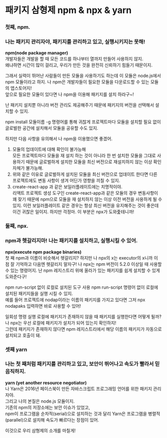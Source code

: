 # 패키지 삼형제 npm & npx & yarn

### 첫째, npm.
### 나는 패키지 관리자야, 패키지를 관리하고 있고, 실행시키지는 못해!

**npm(node package manager)**  
개발자들은 개발을 할 때 모든 코드를 하나부터 열까지 만들어 사용하지 않지.  
왜냐하면 시간이 많이 걸리고, 우리가 만든 것을 완전히 신뢰하기 힘들기 때문이지.

그래서 실력이 뛰어난 사람들이 만든 모듈을 사용하기도 하는데 이 모듈은 node.js에서 npm 모듈이라고 하지.
나 npm은 개발자들이 필요한 모듈을 다운로드할 수 있는 모듈의 앱스토어지!  
앞으로 필요한 모듈이 있다면 나 npm을 이용해 패키지를 설치 하라구~!

난 패키지 설치뿐 아니라 버전 관리도 제공해주기 때문에 패키지의 버전을 선택해서 설치할 수 있지.

npm install 모듈이름 -g 명령어를 통해 귀찮게 프로젝트마다 모듈을 설치할 필요 없이 글로벌한 공간에 설치해서 모듈을 공유할 수도 있지.

하지만 다음 사항을 유의해서 나 npm을 이용했으면 좋겠어.

1. 모듈의 업데이트에 대해 확인이 불가능해  
   모든 프로젝트마다 모듈을 재 설치 하는 것이 아니라 한 번 설치한 모듈을 그대로 사용하기 때문에 글로벌하게 설치한 모듈을 최신 버전으로 재설치하지 않는 이상 확인 자체가 불가능해.
2. 위와 같은 이유로 글로벌하게 설치된 모듈을 최신 버전으로 업데이트 한다면 다른 프로젝트에도 변동 사항이 생겨 어딘가 영향을 끼칠 수 있지.
3. create-react-app 과 같은 보일러플레이트에는 치명적이야.  
   리액트 프로젝트 생성 도구인 create-react-app과 같은 모듈의 경우 변동사항이 꽤 잦기 때문에 npm으로 모듈을 재 설치하지 않는 이상 이전 버전을 사용하게 될 수 있지. 이런 보일러플레이트 같은 경우는 항상 최신 버전을 유지해주는 것이 좋은데 이건 귀찮은 일이지. 하지만 걱정마. 이 부분은 npx가 도와줉테니까!
   
### 둘째, npx.
### npm과 헷갈리지마! 나는 패키지를 설치하고, 실행시킬 수 있어.

**npx(execute npm package binaries)**  
첫 째 npm과 이름이 비슷해서 헷갈리지?
하지만 나 npx의 x는 executor의 x니까 이 점 잘 기억하고 다음엔 헷갈리지 말자구!
나 npx는 npm 버전이 5.2.0 이상일 때 사용할 수 있는 명령어지.
난 npm 레지스트리 위에 올라가 있는 패키지를 쉽게 설치할 수 있게 도와준다구!

npm run-script 없이 로컬로 설치된 도구 사용
npm run-script 명령어 없이 로컬에 설치된 패키지들을 실행 시킬 수 있지.  
예를 들어 프로젝트에 nodap이라는 이름의 패키지를 가지고 있다면 그저 npx nodapaks 입력하면 바로 사용할 수 있어!  

일회성 명령 실행
로컬에 패키지가 존재하지 않을 때 패키지를 실행한다면 어떻게 될까?
나 npx는 우선 로컬에 패키지가 설치가 되어 있는지 확인하지!  
그런데 패키지가 존재하지 않다면 npm 레지스트리에서 해당 이름의 패키지가 자동으로 설치되고 호출이 돼.  


### 셋째 yarn
### 나는 첫 째처럼 패키지를 관리하고 있고, 보안이 뛰어나고 속도가 빨라서 믿음직하지.

**yarn (yet another resource negotiator)**  
나 Yarn은 2016년 페이스북이 만든 자바스크립트 프로그래밍 언어를 위한 패키지 관리자야.  
그리고 나의 본질은 node.js 모듈이지.  
기존의 npm의 저장소에는 보안 이슈가 있었고,  
npm이 프로그램을 순차적(serial)으로 설치하는 것과 달리 Yarn은 프로그램을 병렬적(parallel)으로 설치해 속도가 빠르다는 장점이 있어.  

이것으로 우리 삼형제의 소개를 마칠게!

